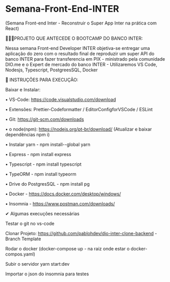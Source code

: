 # Semana-Front-End-INTER
(Semana Front-end Inter - Reconstruir o Super App Inter na prática com React)


👩🏻‍💻PROJETO QUE ANTECEDE O BOOTCAMP DO BANCO INTER:

Nessa semana Front-end Developer INTER objetiva-se entregar uma aplicação do zero com o resultado final de reproduzir um super API do banco INTER para fazer transferencia em PIX - ministrado pela comunidade DIO.me e o Expert de mercado do banco INTER - Utilizaremos VS Code, Nodesjs, Typescript, PostgreesSQL, Docker


🎯 INSTRUÇÕES PARA EXECUÇÃO:


Baixar e Instalar:

•	VS-Code: https://code.visualstudio.com/download

•	Extensões:  Prettier-Codeformatter /  EditorConfigforVSCode / ESLint

•	Git: https://git-scm.com/downloads

•	o node(npm): https://nodejs.org/pt-br/download/ (Atualizar e baixar dependências npm i)

•	Instalar yarn - npm install--global yarn

•	Express - npm install express

•	Typescript - npm install typescript

•	TypeORM - npm install typeorm

•	Drive do PostgresSQL - npm install pg

•	Docker - https://docs.docker.com/desktop/windows/ 

•	Insomnia - https://www.postman.com/downloads/ 



✔ Algumas execuções necessárias

Testar o git no vs-code

Clonar Projeto: https://github.com/pablohdev/dio-inter-clone-backend - Branch Template

Rodar o docker (docker-compose up - na raiz onde estar o docker-compos.yaml)  

Subir o servidor yarn start:dev

Importar o json do insomnia para testes
